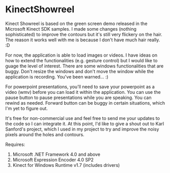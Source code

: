 # KinectShowreel

Kinect Showreel is based on the green screen demo released in the Microsoft Kinect SDK samples. I made some changes (nothing sophisticated) to improve the contours but it's still very flickery on the hair. The reason it works well with me is because I don't have much hair really. :D

For now, the application is able to load images or videos. I have ideas on how to extend the functionalities (e.g. gesture control) but I would like to guage the level of interest. There are some windows functionalities that are buggy. Don't resize the windows and don't move the window while the application is recording. You've been warned... :)

For powerpoint presentations, you'll need to save your powerpoint as a video (wmv) before you can load it within the application. You can use the pause button to pause presentations while you are speaking. You can rewind as needed. Forward button can be buggy in certain situations, which I'm yet to figure out.

It's free for non-commercial use and feel free to send me your updates to the code so I can integrate it. At this point, I'd like to give a shout out to Karl Sanford's project, which I used in my project to try and improve the noisy pixels around the holes and contours.


Requires:
1. Microsoft .NET Framework 4.0 and above
2. Microsoft Expression Encoder 4.0 SP2
3. Kinect for Windows Runtime v1.7 (includes drivers) 
